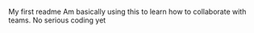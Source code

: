 My first readme
Am basically using this to learn how to collaborate with teams.
No serious coding yet
